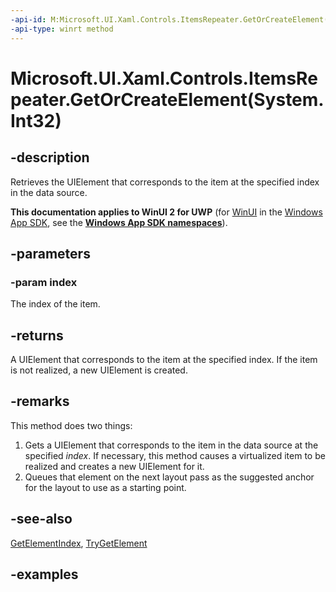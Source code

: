 ```yaml
---
-api-id: M:Microsoft.UI.Xaml.Controls.ItemsRepeater.GetOrCreateElement(System.Int32)
-api-type: winrt method
---
```


# Microsoft.UI.Xaml.Controls.ItemsRepeater.GetOrCreateElement(System.Int32)

<!--
public Windows.UI.Xaml.UIElement GetOrCreateElement (int index);
-->

## -description

Retrieves the UIElement that corresponds to the item at the specified index in the data source.

**This documentation applies to WinUI 2 for UWP** (for [WinUI](/windows/apps/winui/winui3/) in the [Windows App SDK](/windows/apps/windows-app-sdk/), see the **[Windows App SDK namespaces](/windows/windows-app-sdk/api/winrt/)**).

## -parameters

### -param index

The index of the item.

## -returns

A UIElement that corresponds to the item at the specified index. If the item is not realized, a new UIElement is created.

## -remarks

This method does two things:

1. Gets a UIElement that corresponds to the item in the data source at the specified _index_. If necessary, this method causes a virtualized item to be realized and creates a new UIElement for it.
1. Queues that element on the next layout pass as the suggested anchor for the layout to use as a starting point.

## -see-also

[GetElementIndex](itemsrepeater_getelementindex_553435906.md), [TryGetElement](itemsrepeater_trygetelement_2086043841.md)

## -examples

